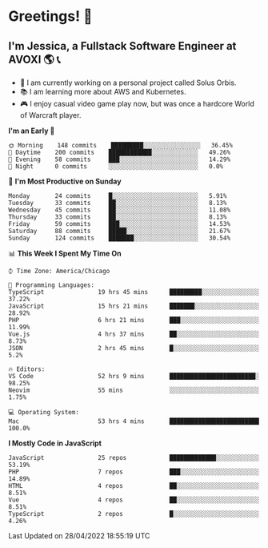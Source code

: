 # Greetings! 🧠

## I'm Jessica, a Fullstack Software Engineer at AVOXI 🌎 📞

- 🌟 I am currently working on a personal project called Solus Orbis.
- 📚 I am learning more about AWS and Kubernetes.
- 🎮 I enjoy casual video game play now, but was once a hardcore World of Warcraft player.

<!--START_SECTION:waka-->
**I'm an Early 🐤** 

```text
🌞 Morning    148 commits    █████████░░░░░░░░░░░░░░░░   36.45% 
🌆 Daytime    200 commits    ████████████░░░░░░░░░░░░░   49.26% 
🌃 Evening    58 commits     ███░░░░░░░░░░░░░░░░░░░░░░   14.29% 
🌙 Night      0 commits      ░░░░░░░░░░░░░░░░░░░░░░░░░   0.0%

```
📅 **I'm Most Productive on Sunday** 

```text
Monday       24 commits     █░░░░░░░░░░░░░░░░░░░░░░░░   5.91% 
Tuesday      33 commits     ██░░░░░░░░░░░░░░░░░░░░░░░   8.13% 
Wednesday    45 commits     ██░░░░░░░░░░░░░░░░░░░░░░░   11.08% 
Thursday     33 commits     ██░░░░░░░░░░░░░░░░░░░░░░░   8.13% 
Friday       59 commits     ███░░░░░░░░░░░░░░░░░░░░░░   14.53% 
Saturday     88 commits     █████░░░░░░░░░░░░░░░░░░░░   21.67% 
Sunday       124 commits    ███████░░░░░░░░░░░░░░░░░░   30.54%

```


📊 **This Week I Spent My Time On** 

```text
⌚︎ Time Zone: America/Chicago

💬 Programming Languages: 
TypeScript               19 hrs 45 mins      █████████░░░░░░░░░░░░░░░░   37.22% 
JavaScript               15 hrs 21 mins      ███████░░░░░░░░░░░░░░░░░░   28.92% 
PHP                      6 hrs 21 mins       ███░░░░░░░░░░░░░░░░░░░░░░   11.99% 
Vue.js                   4 hrs 37 mins       ██░░░░░░░░░░░░░░░░░░░░░░░   8.73% 
JSON                     2 hrs 45 mins       █░░░░░░░░░░░░░░░░░░░░░░░░   5.2%

🔥 Editors: 
VS Code                  52 hrs 9 mins       ████████████████████████░   98.25% 
Neovim                   55 mins             ░░░░░░░░░░░░░░░░░░░░░░░░░   1.75%

💻 Operating System: 
Mac                      53 hrs 4 mins       █████████████████████████   100.0%

```

**I Mostly Code in JavaScript** 

```text
JavaScript               25 repos            █████████████░░░░░░░░░░░░   53.19% 
PHP                      7 repos             ███░░░░░░░░░░░░░░░░░░░░░░   14.89% 
HTML                     4 repos             ██░░░░░░░░░░░░░░░░░░░░░░░   8.51% 
Vue                      4 repos             ██░░░░░░░░░░░░░░░░░░░░░░░   8.51% 
TypeScript               2 repos             █░░░░░░░░░░░░░░░░░░░░░░░░   4.26%

```



 Last Updated on 28/04/2022 18:55:19 UTC
<!--END_SECTION:waka-->

<!--
**jessikuh/jessikuh** is a ✨ _special_ ✨ repository because its `README.md` (this file) appears on your GitHub profile.

Here are some ideas to get you started:

- 🔭 I’m currently working on ...
- 🌱 I’m currently learning ...
- 👯 I’m looking to collaborate on ...
- 🤔 I’m looking for help with ...
- 💬 Ask me about ...
- 📫 How to reach me: ...
- 😄 Pronouns: ...
- ⚡ Fun fact: ...
-->
